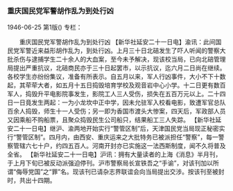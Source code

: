 ### 重庆国民党军警胡作乱为到处行凶

1946-06-25
第1版()
专栏：

　　重庆国民党军警胡作乱为到处行凶
    【新华社延安二十一日电】渝讯：此间国民党军警近来益形胡作乱为，到处行凶。上月三十日北碚发生了吓人听闻的警察大批杀伤与逮捕学生二十余人的大血案，至今未予解决，现该校当局，已向北碚管理局提出严重抗议，北碚商民亦于三十日起罢市，以示抗议，迄六月二日尚在继续。各校学生亦纷纷集议，准备有所表示。自五月以来，军人行凶事件，大小不下十数起，其荦荦大者，如五月十五日捣毁培育学校及观音岩中心小学。十二日更有数百军人，捣毁升平电影院事发生，影院工人三人受伤，损失在五百万元以上。二十四日一日竟发生两起：一为小龙坎中正中学，因未允驻军入校看电影，致遭军官总队百余人捣毁，师生十一人受伤；另一即为香国市渡头大惨案，四天后，军政部人员又因乘船不购船票，且聚众捣毁民生公司船只，结果船工三人失踪。
    【新华社延安二十一日电】继沪、渝两地开始实行“警管区制”后，天津国民党当局现正秘密实行“警管区制”。四月内，由西安、重庆运来之大批特务已被派担任“警察”，每一警察管辖六七十户，约四五百人。河南开封亦已实施这一法西斯制度，闻不久将普及全省。
    【新华社延安二十一日电】沪讯：拥有大量读者的上海《消息》半月刊，于上月下旬已被反动派强迫停刊。沪市警察局长宣铁吾之“手谕”，对该刊加以所谓“侮辱党国”之“罪”名。现该刊已请杂志界联谊会向当局提出交涉。按该刊至被封时，共出十四期。
